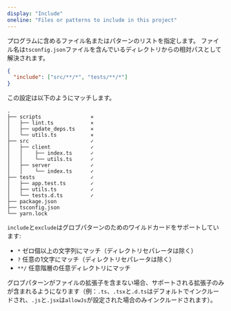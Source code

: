 ```yaml
---
display: "Include"
oneline: "Files or patterns to include in this project"
---
```


プログラムに含めるファイル名またはパターンのリストを指定します。
ファイル名は`tsconfig.json`ファイルを含んでいるディレクトリからの相対パスとして解決されます。

```json
{
  "include": ["src/**/*", "tests/**/*"]
}
```

この設定は以下のようにマッチします。

<!-- TODO: #135
```diff
  .
- ├── scripts
- │   ├── lint.ts
- │   ├── update_deps.ts
- │   └── utils.ts
+ ├── src
+ │   ├── client
+ │   │    ├── index.ts
+ │   │    └── utils.ts
+ │   ├── server
+ │   │    └── index.ts
+ ├── tests
+ │   ├── app.test.ts
+ │   ├── utils.ts
+ │   └── tests.d.ts
- ├── package.json
- ├── tsconfig.json
- └── yarn.lock
``` -->

```
.
├── scripts                ⨯
│   ├── lint.ts            ⨯
│   ├── update_deps.ts     ⨯
│   └── utils.ts           ⨯
├── src                    ✓
│   ├── client             ✓
│   │    ├── index.ts      ✓
│   │    └── utils.ts      ✓
│   ├── server             ✓
│   │    └── index.ts      ✓
├── tests                  ✓
│   ├── app.test.ts        ✓
│   ├── utils.ts           ✓
│   └── tests.d.ts         ✓
├── package.json
├── tsconfig.json
└── yarn.lock
```

`include`と`exclude`はグロブパターンのためのワイルドカードをサポートしています:

- `*` ゼロ個以上の文字列にマッチ（ディレクトリセパレータは除く）
- `?` 任意の1文字にマッチ（ディレクトリセパレータは除く）
- `**/` 任意階層の任意ディレクトリにマッチ

グロブパターンがファイルの拡張子を含まない場合、サポートされる拡張子のみが含まれるようになります（例：`.ts`、`.tsx`と`.d.ts`はデフォルトでインクルードされ、`.js`と`.jsx`は`allowJs`が設定された場合のみインクルードされます）。
